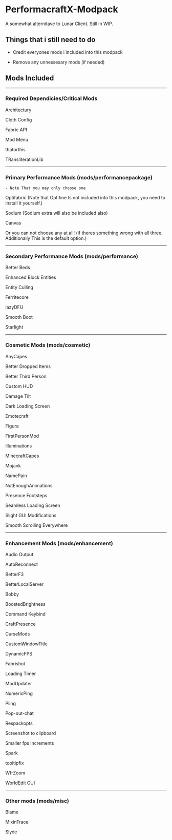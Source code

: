 # PerformacraftX-Modpack

A somewhat alternitave to Lunar Client. Still in WIP.

## Things that i still need to do

* Credit everyones mods i included into this modpack

* Remove any unnessesary mods (if needed)

## Mods Included

***
### Required Dependicies/Critical Mods

Architectury

Cloth Config

Fabric API

Mod Menu

thatorthis

TRansliterationLib

***
### Primary Performance Mods (mods/performancepackage)

    - Note That you may only choose one


Optifabric (Note that Optifine Is not included into this modpack, you need to install it yourself.)

Sodium (Sodium extra will also be included also)

Canvas

Or you can not choose any at all! (if theres something wrong with all three. Additionally This is the default option.)

***

### Secondary Performance Mods (mods/performance)

Better Beds

Enhanced Block Entities

Entity Culling

Ferritecore

lazyDFU

Smooth Boot

Starlight

***

### Cosmetic Mods (mods/cosmetic)

AnyCapes

Better Dropped Items

Better Third Person

Custom HUD

Damage Tilt

Dark Loading Screen

Emotecraft

Figura

FirstPersonMod

Illuminations

MinecraftCapes

Mojank

NamePain

NotEnoughAnimations

Presence Footsteps

Seamless Loading Screen

Slight GUI Modifications

Smooth Scrolling Everywhere

***

### Enhancement Mods (mods/enhancement)

Audio Output

AutoReconnect

BetterF3

BetterLocalServer

Bobby

BoostedBrightness

Command Keybind

CraftPresence

CurseMods

CustomWindowTitle

DynamicFPS

Fabrishot

Loading Timer

ModUpdater

NumericPing

Pling

Pop-out-chat

Respackopts

Screenshot to clipboard

Smaller fps increments

Spark

tooltipfix

WI-Zoom

WorldEdit CUI

***

### Other mods (mods/misc)

Blame

MixinTrace

Slyde